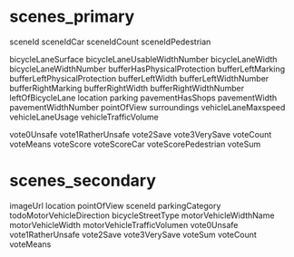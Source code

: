 # scenes_primary

sceneId
sceneIdCar
sceneIdCount
sceneIdPedestrian

bicycleLaneSurface
bicycleLaneUsableWidthNumber
bicycleLaneWidth
bicycleLaneWidthNumber
bufferHasPhysicalProtection
bufferLeftMarking
bufferLeftPhysicalProtection
bufferLeftWidth
bufferLeftWidthNumber
bufferRightMarking
bufferRightWidth
bufferRightWidthNumber
leftOfBicycleLane
location
parking
pavementHasShops
pavementWidth
pavementWidthNumber
pointOfView
surroundings
vehicleLaneMaxspeed
vehicleLaneUsage
vehicleTrafficVolume

vote0Unsafe
vote1RatherUnsafe
vote2Save
vote3VerySave
voteCount
voteMeans
voteScore
voteScoreCar
voteScorePedestrian
voteSum

# scenes_secondary

imageUrl
location
pointOfView
sceneId
parkingCategory
todoMotorVehicleDirection
bicycleStreetType
motorVehicleWidthName
motorVehicleWidth
motorVehicleTrafficVolumen
vote0Unsafe
vote1RatherUnsafe
vote2Save
vote3VerySave
voteSum
voteCount
voteMeans
